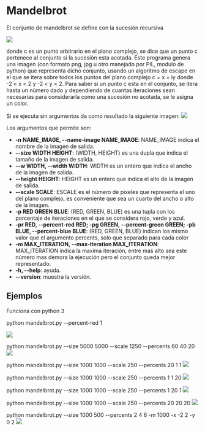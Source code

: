 # Mandelbrot

El conjunto de mandelbrot se define con la sucesión recursiva

![](https://github.com/Luispapiernik/Fractales/blob/master/Mandelbrot/Images/ecuacion.png)

donde c es un punto arbitrario en el plano complejo, se dice que un punto
c pertenece al conjunto si la sucesión esta acotada. Este programa genera una imagen
(con formato png, jpg u otro manejado por PIL, modulo de python) que representa dicho
conjunto, usando un algoritmo de escape en el que se itera sobre todos los puntos del
plano complejo c = x + iy donde -2 < x < 2 y -2 < y < 2. Para saber si un punto c esta en
el conjunto, se itera hasta un número dado y dependiendo de cuantas iteraciones
sean necesarias para considerarla como una sucesión no acotada, se le asigna un color.

Si se ejecuta sin argumentos da como resultado la siguiente imagen:
![](https://github.com/Luispapiernik/Fractales/blob/master/Mandelbrot/Images/mandelbrot_default.png)

Los argumentos que permite son:

 * **-n NAME_IMAGE, --name-image NAME_IMAGE**: NAME_IMAGE indica el nombre de
     la imagen de salida.
 * **--size WIDTH HEIGHT**: (WIDTH, HEIGHT) es una dupla que indica el tamaño
     de la imagen de salida.
 * **--w WIDTH, --width WIDTH**: WIDTH es un entero que indica el ancho de
     la imagen de salida.
 * **--height HEIGHT**: HEIGHT es un entero que indica el alto de la imagen de salida.
 * **--scale SCALE**: ESCALE es el número de pixeles que representa el uno del plano
     complejo, es conveniente que sea un cuarto del ancho o alto de la imagen.
 * **-p RED GREEN BLUE**: (RED, GREEN, BLUE) es una tupla con los porcentaje de iteraciones
     en el que se considera rojo, verde y azul.
 * **-pr RED, --percent-red RED;
     -pg GREEN, --percent-green GREEN;
     -pb BLUE, --percent-blue BLUE**: (RED, GREEN, BLUE) indican los mismo
     valor que el argumento percents, solo que separado para cada color
 * **-m MAX_ITERATION, --max-iteration MAX_ITERATION**: MAX_ITERATION indica la maxima iteración,
     entre mas alto sea este número mas demora la ejecución pero el conjunto queda mejor representado.
 * **-h, --help**: ayuda.
 * **--version**: muestra la versión.


## Ejemplos

Funciona con python 3

python mandelbrot.py --percent-red 1

![](https://github.com/Luispapiernik/Fractales/blob/master/Mandelbrot/Images/add.png)

python mandelbrot.py --size 5000 5000 --scale 1250 --percents 60 40 20
![](https://github.com/Luispapiernik/Fractales/blob/master/Mandelbrot/Images/mandelbrot_5000.png)

python mandelbrot.py --size 1000 1000 --scale 250 --percents 20 1 1
![](https://github.com/Luispapiernik/Fractales/blob/master/Mandelbrot/Images/mandelbrot_red.png)

python mandelbrot.py --size 1000 1000 --scale 250 --percents 1 1 20
![](https://github.com/Luispapiernik/Fractales/blob/master/Mandelbrot/Images/mandelbrot_blue.png)

python mandelbrot.py --size 1000 1000 --scale 250 --percents 1 20 1
![](https://github.com/Luispapiernik/Fractales/blob/master/Mandelbrot/Images/mandelbrot_green.png)

python mandelbrot.py --size 1000 1000 --scale 250 --percents 20 20 20
![](https://github.com/Luispapiernik/Fractales/blob/master/Mandelbrot/Images/mandelbrot_gray.png)

python mandelbrot.py --size 1000 500 --percents 2 4 6 -m 1000 -x -2 2 -y 0 2
![](https://github.com/Luispapiernik/Fractales/blob/master/Mandelbrot/Images/mandelbrot_good.png)
